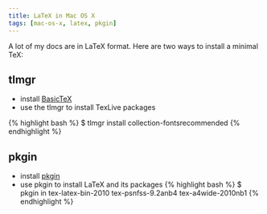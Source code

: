 ```yaml
---
title: LaTeX in Mac OS X
tags: [mac-os-x, latex, pkgin]
---
```

A lot of my docs are in LaTeX format. Here are two ways to install a minimal TeX:

## tlmgr
- install [BasicTeX](http://mirror.ctan.org/systems/mac/mactex/mactex-basic.pkg)
- use the tlmgr to install TexLive packages

{% highlight bash %}
$ tlmgr install collection-fontsrecommended
{% endhighlight %}

## pkgin
- install [pkgin](http://amin.bitbucket.org/posts/pkgsrc-in-mac-os-x.html)
- use pkgin to install LaTeX and its packages
{% highlight bash %}
$ pkgin in tex-latex-bin-2010 tex-psnfss-9.2anb4 tex-a4wide-2010nb1
{% endhighlight %}


